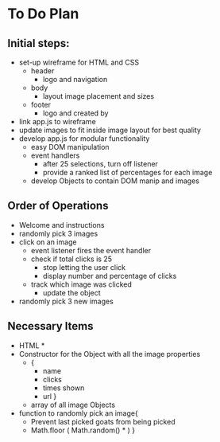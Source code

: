 # To Do Plan
## Initial steps:
* set-up wireframe for HTML and CSS
  * header
    * logo and navigation
  * body
    * layout image placement and sizes
  * footer
    * logo and created by
* link app.js to wireframe
* update images to fit inside image layout for best quality
* develop app.js for modular functionality
  * easy DOM manipulation
  * event handlers
    * after 25 selections, turn off listener
    * provide a ranked list of percentages for each image
  * develop Objects to contain DOM manip and images
  
## Order of Operations
* Welcome and instructions
* randomly pick 3 images
* click on an image
  * event listener fires the event handler
  * check if total clicks is 25
    * stop letting the user click
    * display number and percentage of clicks
  * track which image was clicked
    * update the object
* randomly pick 3 new images

## Necessary Items
* HTML
  * 
* Constructor for the Object with all the image properties
  * {
    * name
    * clicks
    * times shown
    * url
  }
  * array of all image Objects
* function to randomly pick an image{
  * Prevent last picked goats from being picked
  * Math.floor ( Math.random() * )
}
